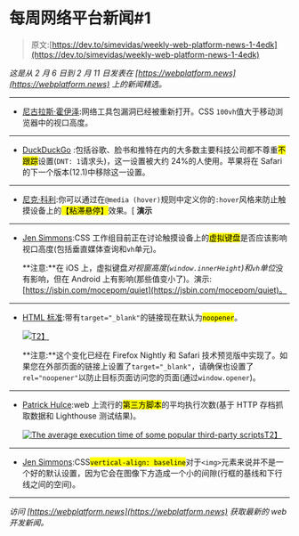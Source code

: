 # 每周网络平台新闻#1

> 原文:[https://dev.to/simevidas/weekly-web-platform-news-1-4edk](https://dev.to/simevidas/weekly-web-platform-news-1-4edk)

*这是从 2 月 6 日到 2 月 11 日发表在 [https://webplatform.news](https://webplatform.news) 上的新闻精选。*

* * *

*   [尼古拉斯·霍伊泽](https://mobile.twitter.com/nhoizey/status/1092551058411454465):网络工具包漏洞已经被重新打开。CSS `100vh`值大于移动浏览器中的视口高度。

* * *

*   [DuckDuckGo](https://spreadprivacy.com/do-not-track/) :包括谷歌、脸书和推特在内的大多数主要科技公司都不尊重<mark>不跟踪</mark>设置(`DNT: 1`请求头)，这一设置被大约 24%的人使用。苹果将在 Safari 的下一个版本(12.1)中移除这一设置。

* * *

*   [尼克·科利](https://mobile.twitter.com/keithjgrant/status/1093209933456330752):你可以通过在`@media (hover)`规则中定义你的`:hover`风格来防止触摸设备上的<mark>【粘滞悬停】</mark>效果。[ **演示**

* * *

*   [Jen Simmons](https://mobile.twitter.com/jensimmons/status/1093313475563134977):CSS 工作组目前正在讨论触摸设备上的<mark>虚拟键盘</mark>是否应该影响视口高度(包括垂直媒体查询和`vh`单元)。

    **注意:**在 iOS 上，虚拟键盘*对视窗高度(`window.innerHeight`)和`vh`单位*没有影响，但在 Android 上有影响(那些值变小了)。演示:[https://jsbin.com/mocepom/quiet](https://jsbin.com/mocepom/quiet)。

* * *

*   [HTML 标准](https://mobile.twitter.com/simevidas/status/1093916793985486848):带有`target="_blank"`的链接现在默认为<mark>`noopener`</mark>。

    [![](../Images/5ad90c2f36d117f2cb763795a21096c2.png)T2】](https://res.cloudinary.com/practicaldev/image/fetch/s--gxEBBghX--/c_limit%2Cf_auto%2Cfl_progressive%2Cq_auto%2Cw_880/https://webplatform.news/media/html-standard-implied-noopener.png)

    **注意:**这个变化已经在 Firefox Nightly 和 Safari 技术预览版中实现了。如果您在外部页面的链接上设置了`target="_blank"`，请确保也设置了`rel="noopener"`以防止目标页面访问您的页面(通过`window.opener`)。

* * *

*   [Patrick Hulce](https://mobile.twitter.com/patrickhulce/status/1093961183562997760):web 上流行的<mark>第三方脚本</mark>的平均执行次数(基于 HTTP 存档抓取数据和 Lighthouse 测试结果)。

    [![The average execution time of some popular third-party scripts](../Images/2d3f4f1b63129aee190a5f1c7148ac9f.png)T2】](https://res.cloudinary.com/practicaldev/image/fetch/s--eEZCAz2L--/c_limit%2Cf_auto%2Cfl_progressive%2Cq_auto%2Cw_880/https://webplatform.news/media/third-party-scripts-average-execution-time.png)

* * *

*   [Jen Simmons](https://mobile.twitter.com/jensimmons/status/1094731679040712707):CSS<mark>`vertical-align: baseline`</mark>对于`<img>`元素来说并不是一个好的默认设置，因为它会在图像下方造成一个小的间隙(行框的基线和下行线之间的空间)。

* * *

*访问 [https://webplatform.news](https://webplatform.news) 获取最新的 web 开发新闻。*